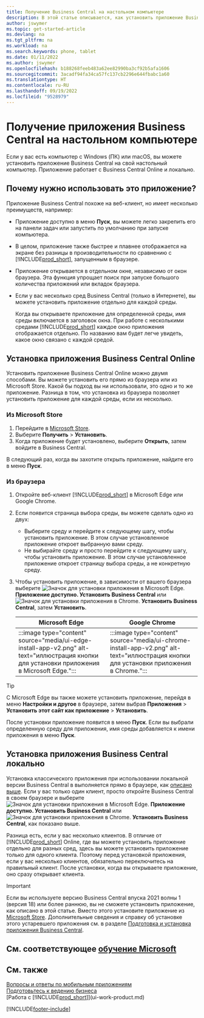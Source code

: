 ```yaml
---
title: Получение Business Central на настольном компьютере
description: В этой статье описывается, как установить приложение Business Central на настольный компьютер Windows или MACiOS.
author: jswymer
ms.topic: get-started-article
ms.devlang: na
ms.tgt_pltfrm: na
ms.workload: na
ms.search.keywords: phone, tablet
ms.date: 01/11/2022
ms.author: jswymer
ms.openlocfilehash: b188268feeb483a62ee82990ba3cf92b5afa1606
ms.sourcegitcommit: 3acadf94fa34ca57fc137cb2296e644fbabc1a60
ms.translationtype: HT
ms.contentlocale: ru-RU
ms.lasthandoff: 09/19/2022
ms.locfileid: "9528979"
---
```

# <a name="get-business-central-desktop-app"></a>Получение приложения Business Central на настольном компьютере

Если у вас есть компьютер с Windows (ПК) или macOS, вы можете установить приложение Business Central на свой настольный компьютер. Приложение работает с Business Central Online и локально.

## <a name="why-use-the-app"></a>Почему нужно использовать это приложение?

Приложение Business Central похоже на веб-клиент, но имеет несколько преимуществ, например:

- Приложение доступно в меню **Пуск**, вы можете легко закрепить его на панели задач или запустить по умолчанию при запуске компьютера.
- В целом, приложение также быстрее и плавнее отображается на экране без разницы в производительности по сравнению с [!INCLUDE[prod_short](includes/prod_short.md)], запущенным в браузере.
- Приложение открывается в отдельном окне, независимо от окон браузера. Эта функция упрощает поиск при запуске большого количества приложений или вкладок браузера.
- Если у вас несколько сред Business Central (только в Интернете), вы можете установить приложение отдельно для каждой среды.

     Когда вы открываете приложение для определенной среды, имя среды включается в заголовок окна. При работе с несколькими средами [!INCLUDE[prod_short](includes/prod_short.md)] каждое окно приложения отображается отдельно. По названию вам будет легче увидеть, какое окно связано с каждой средой.

## <a name="install-the-app-for-business-central-online"></a>Установка приложения Business Central Online

Установить приложение Business Central Online можно двумя способами. Вы можете установить его прямо из браузера или из Microsoft Store. Какой бы подход вы ни использовали, это одно и то же приложение. Разница в том, что установка из браузера позволяет установить приложение для каждой среды, если их несколько.

### <a name="from-microsoft-store"></a>Из Microsoft Store

1. Перейдите в [Microsoft Store](https://go.microsoft.com/fwlink/?linkid=2182870).
2. Выберите **Получить** > **Установить**. 
3. Когда приложение будет установлено, выберите **Открыть**, затем войдите в Business Central.

В следующий раз, когда вы захотите открыть приложение, найдите его в меню **Пуск**.

### <a name="from-the-browser"></a>Из браузера

1. Откройте веб-клиент [!INCLUDE[prod_short](includes/prod_short.md)] в Microsoft Edge или Google Chrome.

2. Если появится страница выбора среды, вы можете сделать одно из двух:

   - Выберите среду и перейдите к следующему шагу, чтобы установить приложение. В этом случае установленное приложение откроет выбранную вами среду.
   - Не выбирайте среду и просто перейдите к следующему шагу, чтобы установить приложение. В этом случае установленное приложение откроет страницу выбора среды, а не конкретную среду.

3. Чтобы установить приложение, в зависимости от вашего браузера выберите ![Значок для установки приложения в Microsoft Edge.](media/ui-edge-install-app-icon.png) **Приложение доступно. Установить Business Central** или ![Значок для установки приложения в Chrome.](media/ui-chrome-install-app-icon.png) **Установить Business Central**, затем **Установить**.

   | Microsoft Edge | Google Chrome |
   |--|--|
   | :::image type="content" source="media/ui-edge-install-app-v2.png" alt-text="иллюстрация кнопки для установки приложения в Microsoft Edge."::: | :::image type="content" source="media/ui-chrome-install-app-v2.png" alt-text="иллюстрация кнопки для установки приложения в Chrome."::: |

  > [!TIP]
  > С Microsoft Edge вы также можете установить приложение, перейдя в меню **Настройки и другое** в браузере, затем выбрав **Приложения** > **Установить этот сайт как приложение** > **Установить**.

После установки приложение появится в меню **Пуск**. Если вы выбрали определенную среду для приложения, имя среды добавляется к имени приложения в меню **Пуск**.

## <a name="install-the-app-for-business-central-on-premises"></a>Установка приложения Business Central локально

Установка классического приложения при использовании локальной версии Business Central в выполняется прямо в браузере, как [описано выше](#from-the-browser). Если у вас только один клиент, просто откройте Business Central в своем браузере и выберите ![Значок для установки приложения в Microsoft Edge.](media/ui-edge-install-app-icon.png) **Приложение доступно. Установить Business Central** или ![Значок для установки приложения в Chrome.](media/ui-chrome-install-app-icon.png) **Установить Business Central**, как показано выше.

Разница есть, если у вас несколько клиентов. В отличие от [!INCLUDE[prod_short](includes/prod_short.md)] Online, где вы можете установить приложение отдельно для разных сред, здесь вы можете установить приложение только для одного клиента. Поэтому перед установкой приложения, если у вас несколько клиентов, обязательно переключитесь на правильный клиент. После установки, когда вы открываете приложение, оно сразу открывает клиента.

> [!IMPORTANT]
> Если вы используете версию Business Central впуска 2021 волны 1 (версия 18) или более раннюю, вы не сможете установить приложение, как описано в этой статье. Вместо этого установите приложение из [Microsoft Store](https://go.microsoft.com/fwlink/?LinkId=734848). Дополнительные сведения и справку об установке этого устаревшего приложения см. в разделе [Подготовка и установка приложения Business Central](/dynamics365/business-central/dev-itpro/deployment/install-business-central-app).

## <a name="see-related-microsoft-training"></a>См. соответствующее [обучение Microsoft](/training/modules/alternative-interfaces-dynamics-365-business-central/index)

## <a name="see-also"></a>См. также

[Вопросы и ответы по мобильным приложениям](ui-mobile-faq.yml)  
[Подготовьтесь к ведению бизнеса](ui-get-ready-business.md)  
[Работа с [!INCLUDE[prod_short](includes/prod_short.md)]](ui-work-product.md)  


[!INCLUDE[footer-include](includes/footer-banner.md)]
